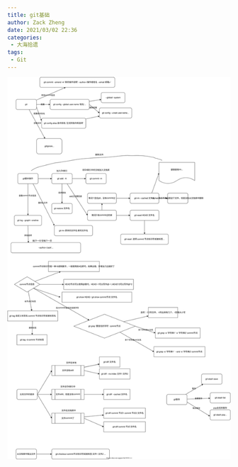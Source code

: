 ```yaml
---
title: git基础
author: Zack Zheng
date: 2021/03/02 22:36
categories:
 - 大海拾遗
tags:
 - Git
---
```


![git基础](/svgs/git基础.svg)


